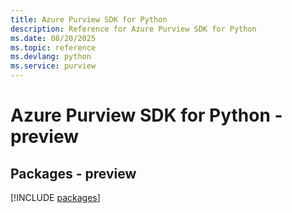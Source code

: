 ```yaml
---
title: Azure Purview SDK for Python
description: Reference for Azure Purview SDK for Python
ms.date: 08/20/2025
ms.topic: reference
ms.devlang: python
ms.service: purview
---
```

# Azure Purview SDK for Python - preview
## Packages - preview
[!INCLUDE [packages](purview-index.md)]